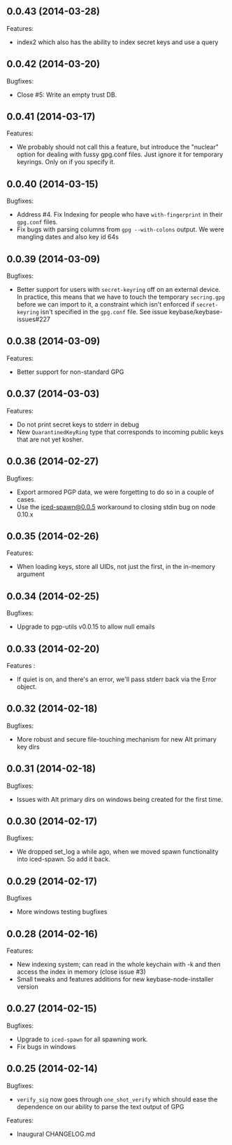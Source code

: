 ## 0.0.43 (2014-03-28)

Features:

  - index2 which also has the ability to index secret keys and use a query

## 0.0.42 (2014-03-20)

Bugfixes:

  - Close #5: Write an empty trust DB.

## 0.0.41 (2014-03-17)

Features:

  - We probably should not call this a feature, but introduce the 
    "nuclear" option for dealing with fussy gpg.conf files.  Just
    ignore it for temporary keyrings.  Only on if you specify it.

## 0.0.40 (2014-03-15)

Bugfixes:

  - Address #4.  Fix Indexing for people who have `with-fingerprint` in their 
    `gpg.conf` files.
  - Fix bugs with parsing columns from `gpg --with-colons` output.  We were
    mangling dates and also key id 64s

## 0.0.39 (2014-03-09)

Bugfixes:

  - Better support for users with `secret-keyring` off on an external device. In practice,
    this means that we have to touch the temporary `secring.gpg` before we can import to it,
    a constraint which isn't enforced if `secret-keyring` isn't specified in the `gpg.conf` file.
    See issue keybase/keybase-issues#227

## 0.0.38 (2014-03-09)

Features:

  - Better support for non-standard GPG

## 0.0.37 (2014-03-03)

Features:

  - Do not print secret keys to stderr in debug
  - New `QuarantinedKeyRing` type that corresponds to incoming public keys that are
    not yet kosher.

## 0.0.36 (2014-02-27)

Bugfixes:
  
  - Export armored PGP data, we were forgetting to do so in a couple of cases.
  - Use the iced-spawn@0.0.5 workaround to closing stdin bug on node 0.10.x

## 0.0.35 (2014-02-26)

Features:

  - When loading keys, store all UIDs, not just the first, in the in-memory argument

## 0.0.34 (2014-02-25)

Bugfixes:

  - Upgrade to pgp-utils v0.0.15 to allow null emails

## 0.0.33 (2014-02-20)

Features :
 
  - If quiet is on, and there's an error, we'll pass stderr back via the Error object.

## 0.0.32 (2014-02-18)

Bugfixes:

  - More robust and secure file-touching mechanism for new Alt primary key dirs

## 0.0.31 (2014-02-18)

Bugfixes:

  - Issues with Alt primary dirs on windows being created for the first time.

## 0.0.30 (2014-02-17)

Bugfixes:

  - We dropped set_log a while ago, when we moved spawn functionality into iced-spawn.  So add it back.

## 0.0.29 (2014-02-17)

Bugfixes

  - More windows testing bugfixes

## 0.0.28 (2014-02-16)

Features:

  - New indexing system; can read in the whole keychain with -k and then access the index in memory (close issue #3)
  - Small tweaks and features additions for new keybase-node-installer version


## 0.0.27 (2014-02-15)

Bugfixes:

  - Upgrade to `iced-spawn` for all spawning work.
  - Fix bugs in windows

## 0.0.25 (2014-02-14)

Bugfixes:
  
  - `verify_sig` now goes through `one_shot_verify` which should ease the dependence on our ability to parse the text output of GPG

Features:

  - Inaugural CHANGELOG.md
